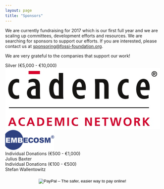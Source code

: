 ```yaml
---
layout: page
title: "Sponsors"
---
```


We are currently fundraising for 2017 which is our first full year and
we are scaling up committees, development efforts and resources. We
are searching for sponsors to support our efforts. If you are
interested, please contact us at
[sponsoring@fossi-foundation.org](mailto:sponsoring@fossi-foundation.org).

We are very grateful to the companies that support our work!

<!--<div class="panel panel-sponsors panel-platinum">Platinum (> €20,000)</div>

<div class="panel panel-sponsors panel-gold">Gold (€10,000 - €20,000)</div>-->

<div class="panel panel-sponsors panel-silver">Silver (€5,000 - €10,000)</div>

<div class="row">
  <div class="col-sm-3 col-xs-6">
    <a target="_blank" href="https://www.cadence.com/content/cadence-www/global/en_US/home/services/cadence-academic-network.html">
      <img src="/assets/Cadence.jpg" class="img-responsive" />
	  </a>
  </div>
  <div class="col-sm-3 col-xs-6">
    <a target="_blank" href="http://embecosm.com">
      <img src="/assets/Embecosm.png" class="img-responsive" />
	  </a>
  </div>
</div>

<!--<div class="panel panel-sponsors panel-bronze">Bronze (€1,000 - €5,000)</div>

<div class="row">
<div class="col-sm-3"><a target="_blank" href="http://www.embecosm.com/">Embecosm Ltd.</a></div>
</div>-->

<div class="panel panel-sponsors panel-individual">Individual Donations (€500 - €1,000)</div>

<div class="row">
<div class="col-sm-3">Julius Baxter</div>
</div>

<div class="panel panel-sponsors panel-individual">Individual Donations (€100 - €500)</div>

<div class="row">
<div class="col-sm-3">Stefan Wallentowitz</div>
</div>

<div class="row" style="margin-top: 20px">
<div class="col-sm-12">
<center>
<form action="https://www.paypal.com/cgi-bin/webscr" method="post"
target="_top">
<input type="hidden" name="cmd" value="_s-xclick">
<input type="hidden" name="hosted_button_id" value="QHKDZY6XM44YN">
<input type="image"
src="https://www.paypalobjects.com/en_US/GB/i/btn/btn_donateCC_LG.gif"
border="0" name="submit" alt="PayPal – The safer, easier way to pay
online!">
<img alt="" border="0"
src="https://www.paypalobjects.com/en_GB/i/scr/pixel.gif" width="1"
height="1">
</form>
</center>
</div>
</div>
